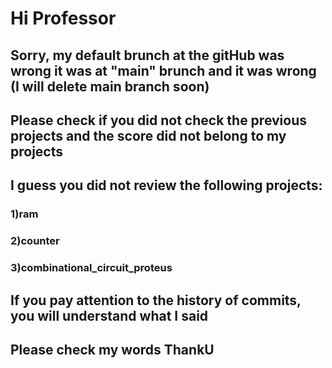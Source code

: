 
# Hi Professor
## Sorry, my default brunch at the gitHub was wrong it was at "main" brunch and it was wrong (I will delete main branch soon)
## Please check if you did not check the previous projects and the score did not belong to my projects 
## I guess you did not review the following projects:
### 1)ram 
### 2)counter
### 3)combinational_circuit_proteus
## If you pay attention to the history of commits, you will understand what I said
## Please check my words ThankU


